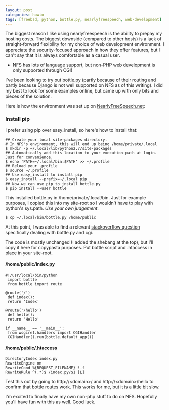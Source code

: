```yaml
---
layout: post
categories: howto
tags: [freebsd, python, bottle.py, nearlyfreespeech, web-development]
---
```

The biggest reason I like using nearlyfreespeech is the ability to prepay my hosting costs. The biggest downside (compared to other hosts) is a lack of straight-forward flexibility for my choice of web development environment. I appreciate the security-focused approach in how they offer features, but I can't say that it is always comfortable as a casual user.

* NFS has lots of language support, but non-PHP web development is only supported through CGI)

I've been looking to try out bottle.py (partly because of their routing and partly because Django is not well supported on NFS as of this writing). I did my best to look for some examples online, but came up with only bits and pieces of the solution.

Here is how the environment was set up on [NearlyFreeSpeech.net][nearlyfreespeech]\:

### Install pip

I prefer using pip over easy_install, so here's how to install that\:

    ## Create your local site-packages directory.
    # In NFS's environment, this will end up being /home/private/.local
    $ mkdir -p ~/.local/lib/python2.7/site-packages
    ## Automatically add this location to your execution path at login. Just for convenience.
    $ echo 'PATH=~/.local/bin:$PATH' >> ~/.profile
    ## Reload your .profile
    $ source ~/.profile
    ## Use easy_install to install pip
    $ easy_install --prefix=~/.local pip
    ## Now we can use pip to install bottle.py
    $ pip install --user bottle

This installed bottle.py in /home/private/.local/bin. Just for example
purposes, I copied this into my site-root so I wouldn't have to play with
python's sys.path. *Use your own judgement*.

    $ cp ~/.local/bin/bottle.py /home/public

At this point, I was able to find a relevant [stackoverflow question][stackoverflow] specifically dealing with bottle.py and cgi.

The code is mostly unchanged (I added the shebang at the top), but I'll copy it here for copypasta purposes. Put bottle script and .htaccess in place in your site-root.

#### /home/public/index.py

    #!/usr/local/bin/python
     import bottle
     from bottle import route

    @route('/')
     def index():
     return 'Index'

    @route('/hello')
     def hello():
     return 'Hello'

    if __name__ == '__main__':
     from wsgiref.handlers import CGIHandler
     CGIHandler().run(bottle.default_app())

#### /home/public/.htaccess

    DirectoryIndex index.py
    RewriteEngine on
    RewriteCond %{REQUEST_FILENAME} !-f
    RewriteRule ^(.*)$ /index.py/$1 [L]

Test this out by going to http://\<domain\>/ and http://\<domain\>/hello to confirm that bottle routes work. This works for me, but it is a little bit slow.

I'm excited to finally have my own non-php stuff to do on NFS. Hopefully you'll have fun with this as well.
Good luck.

[nearlyfreespeech]: http://www.nearlyfreespeech.net/
[stackoverflow]: http://stackoverflow.com/questions/2664350/problems-with-routing-urls-using-cgi-and-bottle-py
